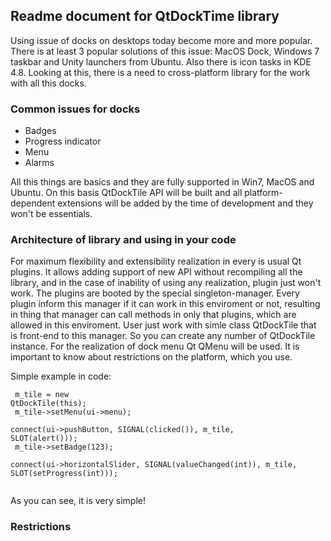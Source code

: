 ## Readme document for QtDockTime library

Using issue of docks on desktops today become more and more popular. There is at least 3 popular solutions of this issue: MacOS Dock, Windows 7 taskbar and Unity launchers from Ubuntu. Also there is icon tasks in KDE 4.8.
Looking at this, there is a need to cross-platform library for the work with all this docks.

### Common issues for docks

* Badges
* Progress indicator
* Menu
* Alarms

All this things are basics and they are fully supported in Win7, MacOS and Ubuntu. On this basis QtDockTile API will be built and all platform-dependent extensions will be added by the time of development and they won't be essentials.

### Architecture of library and using in your code

For maximum flexibility and extensibility realization in every is usual Qt plugins. It allows adding support of new API without recompiling all the library, and in the case of inability of using any realization, plugin just won't work. The plugins are booted by the special singleton-manager. Every plugin inform this manager if it can work in this enviroment or not, resulting in thing that manager can call methods in only that plugins, which are allowed in this enviroment.
User just work with simle class QtDockTile that is front-end to this manager. So you can create any number of QtDockTile instance.
For the realization of dock menu Qt QMenu will be used. It is important to know about restrictions on the platform, which you use.

Simple example in code:<br />
<code>
<br />
m_tile = new QtDockTile(this); <br />
m_tile->setMenu(ui->menu);<br />
connect(ui->pushButton, SIGNAL(clicked()), m_tile, SLOT(alert()));<br />
m_tile->setBadge(123); <br />
connect(ui->horizontalSlider, SIGNAL(valueChanged(int)), m_tile, SLOT(setProgress(int)));
<br />
</code>

As you can see, it is very simple!

### Restrictions
